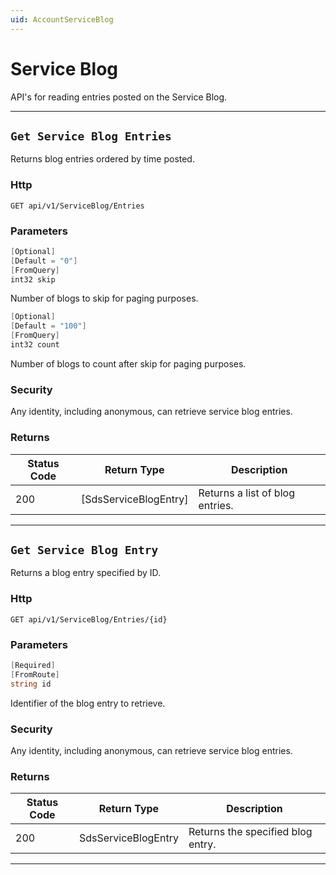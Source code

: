 ```yaml
---
uid: AccountServiceBlog
---
```


# Service Blog

API's for reading entries posted on the Service Blog.

***

## `Get Service Blog Entries`

Returns blog entries ordered by time posted.

### Http

`GET api/v1/ServiceBlog/Entries`

### Parameters

```csharp
[Optional]
[Default = "0"]
[FromQuery]
int32 skip
```

Number of blogs to skip for paging purposes.
```csharp
[Optional]
[Default = "100"]
[FromQuery]
int32 count
```

Number of blogs to count after skip for paging purposes.

### Security

Any identity, including anonymous, can retrieve service blog entries.

### Returns

| Status Code | Return Type | Description |
| --- | --- | ---  |
| 200 | [SdsServiceBlogEntry] | Returns a list of blog entries. |


***

## `Get Service Blog Entry`

Returns a blog entry specified by ID.

### Http

`GET api/v1/ServiceBlog/Entries/{id}`

### Parameters

```csharp
[Required]
[FromRoute]
string id
```

Identifier of the blog entry to retrieve.


### Security

Any identity, including anonymous, can retrieve service blog entries.

### Returns

| Status Code | Return Type | Description |
| --- | --- | ---  |
| 200 | SdsServiceBlogEntry | Returns the specified blog entry. |


***

